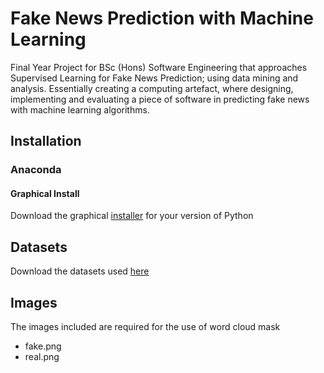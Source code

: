 # Fake News Prediction with Machine Learning
Final Year Project for BSc (Hons) Software Engineering that approaches Supervised Learning for Fake News Prediction; using data mining and analysis. Essentially creating a computing artefact, where designing, implementing and evaluating a piece of software in predicting fake news with machine learning algorithms.
## Installation
### Anaconda 
####  Graphical Install
Download the graphical [installer](https://www.anaconda.com/products/individual#macos
"Anaconda Graphical Installer") for your version of Python

## Datasets
Download the datasets used [here](https://www.kaggle.com/clmentbisaillon/fake-and-real-news-dataset "Kaggle: Fake and Real News datasets")

## Images
The images included are required for the use of word cloud mask
* fake.png
* real.png